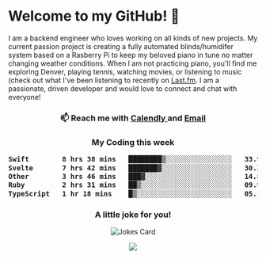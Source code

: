 <h1> Welcome to my GitHub! 👋 </h1>


  I am a backend engineer who loves working on all kinds of new projects. My current passion project is creating a fully automated blinds/humidifer system based on a Rasberry Pi to keep my beloved piano in tune no matter changing weather conditions. When I am not practicing piano, you'll find me exploring Denver, playing tennis, watching movies, or listening to music (check out what I've been listening to recently on [Last.fm](https://www.last.fm/user/mballa000). I am a passionate, driven developer and would love to connect and chat with everyone!

<h3 align = "center"> 📫 Reach me with <a href = "https://calendly.com/msbrandt00/30min"> Calendly </a> and <a href="mailto:msbrandt00@gmail.com">Email</a> 
 </h3>


 
<div align = "center"
[![Anurag's GitHub stats](https://github-readme-stats.vercel.app/api?username=mbrandt00)](https://github.com/anuraghazra/github-readme-stats)
          </div>
<h3 align="center">
  My Coding this week
<!--START_SECTION:waka-->

```txt
Swift        8 hrs 38 mins   ████████▒░░░░░░░░░░░░░░░░   33.98 %
Svelte       7 hrs 42 mins   ███████▓░░░░░░░░░░░░░░░░░   30.31 %
Other        3 hrs 46 mins   ███▓░░░░░░░░░░░░░░░░░░░░░   14.84 %
Ruby         2 hrs 31 mins   ██▒░░░░░░░░░░░░░░░░░░░░░░   09.94 %
TypeScript   1 hr 18 mins    █▒░░░░░░░░░░░░░░░░░░░░░░░   05.13 %
```

<!--END_SECTION:waka-->

### A little joke for you!

![Jokes Card](https://readme-jokes.vercel.app/api?hideBorder)

<a href="https://www.linkedin.com/in/mbrandt00/"><img src="https://img.shields.io/badge/linkedin-%230077B5.svg?&style=for-the-badge&logo=linkedin&logoColor=white" /></a>
